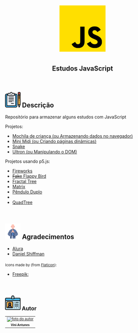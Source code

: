<p align="center">
  <img src="img/js.png" float="center" width=150px/>
</p>
    
<h1 align="center">
  <h2 align="center"><strong align="center">Estudos JavaScript</strong></h2>
</h1>

<br>

<h2><img src="img/descricao.png" width=50px/> Descrição </h2>

<p>
  Repositório para armazenar alguns estudos com JavaScript
</p>
<p>
  Projetos:
  <ul>
    <li><a href="https://github.com/ViniViniAntunes/Estudos_JS/tree/main/Projeto_Mochila_de_crianca">Mochila de criança (ou Armazenando dados no navegador)</a></li>
    <li><a href="https://github.com/ViniViniAntunes/Estudos_JS/tree/main/Projeto_Mini_midi">Mini Midi (ou Criando páginas dinâmicas)</a></li>
    <li><a href="https://github.com/ViniViniAntunes/Estudos_JS/tree/main/Projeto_Snake">Snake</a></li>
    <li><a href="https://github.com/ViniViniAntunes/Estudos_JS/tree/main/Projeto_Ultron">Ultron (ou Manipulando o DOM)</a></li>
  </ul>
</p>

<p>
  Projetos usando p5.js:
  <ul>
    <li><a href="https://github.com/ViniViniAntunes/Estudos_JS/tree/main/JS_P5/Projeto_Fireworks">Fireworks</a></li>
    <li><a href="https://github.com/ViniViniAntunes/Estudos_JS/tree/main/JS_P5/Projeto_Flappy_Bird"><s>Fake</s> Flappy Bird</a></li>
    <li><a href="https://github.com/ViniViniAntunes/Estudos_JS/tree/main/JS_P5/Projeto_Fractal_tree">Fractal Tree</a></li>
    <li><a href="https://github.com/ViniViniAntunes/Estudos_JS/tree/main/JS_P5/Projeto_Matrix">Matrix</a></li>
    <li><a href="https://github.com/ViniViniAntunes/Estudos_JS/tree/main/JS_P5/Projeto_Pendulo_Duplo">Pêndulo Duplo</a></li>
    <li><a href="https://github.com/ViniViniAntunes/Estudos_JS/tree/main/JS_P5/Projeto_Pi"><math>&pi;</math></a></li>
    <li><a href="https://github.com/ViniViniAntunes/Estudos_JS/tree/main/JS_P5/Projeto_Quadtree">QuadTree</a></li>
  </ul>
</p>

<br>

<h2><img src="img/agradecimentos.svg" width=50px/> Agradecimentos </h2>

<ul>
  <li><a href="https://www.alura.com.br/" target="_blank"> Alura </a></li>
  <li><a href="https://shiffman.net/" target="_blank"> Daniel Shiffman </a></li>
</ul>

<p>
  <sub>
    <adress>
      Icons made by (from <a href="https://www.flaticon.com/br/" target="_blank" title="Flaticon"> Flaticon</a>):
      <ul>
        <li><a href="https://www.flaticon.com/br/autores/freepik" target="_blank" title="Freepik">Freepik</a>;</li>
      </ul>
    </adress>
  <sub>
</p>

<br>

<h2><img src="img/autor.svg" width=50px/> Autor </h2>

<table>
  <tr>
    <td align="center"><a href="https://www.linkedin.com/in/vini-antunes/" target="_blank"><img src="https://avatars0.githubusercontent.com/u/57882903?s=460&u=caee8cc76060b036952e169feba0449f2d43519e&v=4" width="140px;" alt="foto do autor"/><br /><sub><b>Vini Antunes</b></sub></a><br /></td>
  <tr>
</table>

<br>
